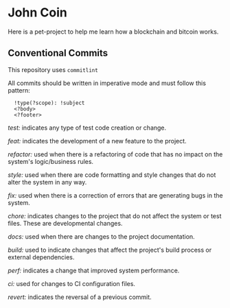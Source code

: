 # John Coin

Here is a pet-project to help me learn how a blockchain and bitcoin works.

## Conventional Commits

This repository uses `commitlint`

All commits should be written in imperative mode and must follow this pattern: 

```
  !type(?scope): !subject
  <?body>
  <?footer>
```


*test:* indicates any type of test code creation or change.

*feat:* indicates the development of a new feature to the project.

*refactor:* used when there is a refactoring of code that has no impact on the system's logic/business rules.

*style:* used when there are code formatting and style changes that do not alter the system in any way.

*fix:* used when there is a correction of errors that are generating bugs in the system.

*chore:* indicates changes to the project that do not affect the system or test files. These are developmental changes.

*docs:* used when there are changes to the project documentation.

*build:* used to indicate changes that affect the project's build process or external dependencies.

*perf:* indicates a change that improved system performance.

*ci:* used for changes to CI configuration files.

*revert:* indicates the reversal of a previous commit.
